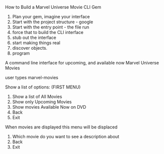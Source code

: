 How to Build a Marvel Universe Movie CLI Gem

1. Plan your gem, imagine your interface
2. Start with the project structure - google
3. Start with the entry point - the file run
4. force that to build the CLI interface
5. stub out the interface
6. start making things real
7. discover objects.
8. program

A command line interface for upcoming, and available now Marvel Universe Movies

user types marvel-movies

Show a list of options: (FIRST MENU)
1. Show a list of All Movies
2. Show only Upcoming Movies
3. Show movies Available Now on DVD
4. Back
5. Exit

When movies are displayed this menu will be displaced

1. Which movie do you want to see a description about
2. Back
3. Exit



<!-- require 'nokogiri'
require 'open-uri'

def self.scrape_movie_index_page(index_url)
  data = Nokogiri::HTML(open("http://marvel.com/movies/all"))
  movies = []

  movies = data.css("div.row-item").collect do |movie|
    {
      :title => movie.css("div.row-item-text h5 a").text,
      :profile_url => movie.css("div.row-item-text h5 a").attr("href").value
    }
  end
end

def self.scrape_movie_profile_page(profile_url)
  data = Nokogiri::HTML(open(profile_url))
  
end -->